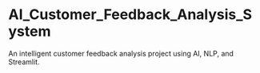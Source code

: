 # AI_Customer_Feedback_Analysis_System
An intelligent customer feedback analysis project using AI, NLP, and Streamlit.
